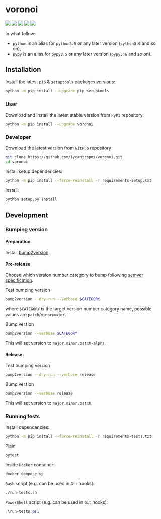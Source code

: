 voronoi
=======

[![](https://travis-ci.com/lycantropos/voronoi.svg?branch=master)](https://travis-ci.com/lycantropos/voronoi "Travis CI")
[![](https://dev.azure.com/lycantropos/voronoi/_apis/build/status/lycantropos.voronoi?branchName=master)](https://dev.azure.com/lycantropos/voronoi/_build/latest?definitionId=29&branchName=master "Azure Pipelines")
[![](https://codecov.io/gh/lycantropos/voronoi/branch/master/graph/badge.svg)](https://codecov.io/gh/lycantropos/voronoi "Codecov")
[![](https://img.shields.io/github/license/lycantropos/voronoi.svg)](https://github.com/lycantropos/voronoi/blob/master/LICENSE "License")
[![](https://badge.fury.io/py/voronoi.svg)](https://badge.fury.io/py/voronoi "PyPI")

In what follows
- `python` is an alias for `python3.5` or any later
version (`python3.6` and so on),
- `pypy` is an alias for `pypy3.5` or any later
version (`pypy3.6` and so on).

Installation
------------

Install the latest `pip` & `setuptools` packages versions:
```bash
python -m pip install --upgrade pip setuptools
```

### User

Download and install the latest stable version from `PyPI` repository:
```bash
python -m pip install --upgrade voronoi
```

### Developer

Download the latest version from `GitHub` repository
```bash
git clone https://github.com/lycantropos/voronoi.git
cd voronoi
```

Install setup dependencies:
```bash
python -m pip install --force-reinstall -r requirements-setup.txt
```

Install:
```bash
python setup.py install
```

Development
-----------

### Bumping version

#### Preparation

Install
[bump2version](https://github.com/c4urself/bump2version#installation).

#### Pre-release

Choose which version number category to bump following [semver
specification](http://semver.org/).

Test bumping version
```bash
bump2version --dry-run --verbose $CATEGORY
```

where `$CATEGORY` is the target version number category name, possible
values are `patch`/`minor`/`major`.

Bump version
```bash
bump2version --verbose $CATEGORY
```

This will set version to `major.minor.patch-alpha`. 

#### Release

Test bumping version
```bash
bump2version --dry-run --verbose release
```

Bump version
```bash
bump2version --verbose release
```

This will set version to `major.minor.patch`.

### Running tests

Install dependencies:
```bash
python -m pip install --force-reinstall -r requirements-tests.txt
```

Plain
```bash
pytest
```

Inside `Docker` container:
```bash
docker-compose up
```

`Bash` script (e.g. can be used in `Git` hooks):
```bash
./run-tests.sh
```

`PowerShell` script (e.g. can be used in `Git` hooks):
```powershell
.\run-tests.ps1
```

